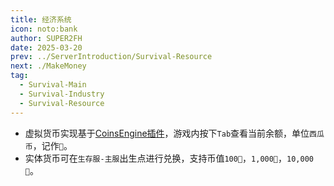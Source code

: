 ```yaml
---
title: 经济系统
icon: noto:bank
author: SUPER2FH
date: 2025-03-20
prev: ../ServerIntroduction/Survival-Resource
next: ./MakeMoney
tag:
  - Survival-Main
  - Survival-Industry
  - Survival-Resource
---
```


- 虚拟货币实现基于[CoinsEngine插件](https://nightexpressdev.com/coinsengine/)，游戏内按下`Tab`查看当前余额，单位`西瓜币`，记作`🍉`。
- 实体货币可在`生存服-主服`出生点进行兑换，支持币值`100🍉`，`1,000🍉`，`10,000🍉`。